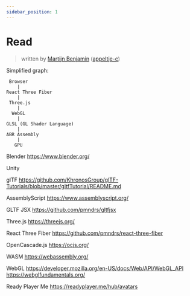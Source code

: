 ```yaml
---
sidebar_position: 1
---
```


# Read

> written by [Martijn Benjamin](https://www.linkedin.com/in/martijn-benjamin/) ([appeltje-c](https://github.com/appeltje-c))

Simplified graph:

```
 Browser
    |
React Three Fiber
    |
 Three.js
    |
  WebGL
    |
GLSL (GL Shader Language)
    | 
ABR Assembly
    |
   GPU
```



Blender
https://www.blender.org/

Unity


glTF
https://github.com/KhronosGroup/glTF-Tutorials/blob/master/gltfTutorial/README.md

AssemblyScript
https://www.assemblyscript.org/

GLTF JSX
https://github.com/pmndrs/gltfjsx

Three.js
https://threejs.org/

React Three Fiber
https://github.com/pmndrs/react-three-fiber

OpenCascade.js
https://ocjs.org/

WASM
https://webassembly.org/

WebGL
https://developer.mozilla.org/en-US/docs/Web/API/WebGL_API
https://webglfundamentals.org/


Ready Player Me
https://readyplayer.me/hub/avatars




